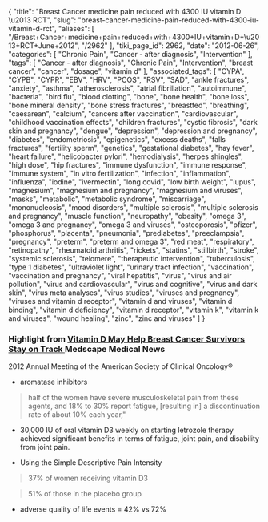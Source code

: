 {
    "title": "Breast Cancer medicine pain reduced with 4300 IU vitamin D \u2013 RCT",
    "slug": "breast-cancer-medicine-pain-reduced-with-4300-iu-vitamin-d-rct",
    "aliases": [
        "/Breast+Cancer+medicine+pain+reduced+with+4300+IU+vitamin+D+\u2013+RCT+June+2012",
        "/2962"
    ],
    "tiki_page_id": 2962,
    "date": "2012-06-26",
    "categories": [
        "Chronic Pain",
        "Cancer - after diagnosis",
        "Intervention"
    ],
    "tags": [
        "Cancer - after diagnosis",
        "Chronic Pain",
        "Intervention",
        "breast cancer",
        "cancer",
        "dosage",
        "vitamin d"
    ],
    "associated_tags": [
        "CYPA",
        "CYPB",
        "CYPR",
        "EBV",
        "HRV",
        "PCOS",
        "RSV",
        "SAD",
        "ankle fractures",
        "anxiety",
        "asthma",
        "atherosclerosis",
        "atrial fibrillation",
        "autoimmune",
        "bacteria",
        "bird flu",
        "blood clotting",
        "bone",
        "bone health",
        "bone loss",
        "bone mineral density",
        "bone stress fractures",
        "breastfed",
        "breathing",
        "caesarean",
        "calcium",
        "cancers after vaccination",
        "cardiovascular",
        "childhood vaccination effects",
        "children fractures",
        "cystic fibrosis",
        "dark skin and pregnancy",
        "dengue",
        "depression",
        "depression and pregnancy",
        "diabetes",
        "endometriosis",
        "epigenetics",
        "excess deaths",
        "falls fractures",
        "fertility sperm",
        "genetics",
        "gestational diabetes",
        "hay fever",
        "heart failure",
        "helicobacter pylori",
        "hemodialysis",
        "herpes shingles",
        "high dose",
        "hip fractures",
        "immune dysfunction",
        "immune response",
        "immune system",
        "in vitro fertilization",
        "infection",
        "inflammation",
        "influenza",
        "iodine",
        "ivermectin",
        "long covid",
        "low birth weight",
        "lupus",
        "magnesium",
        "magnesium and pregnancy",
        "magnesium and viruses",
        "masks",
        "metabolic",
        "metabolic syndrome",
        "miscarriage",
        "mononucleosis",
        "mood disorders",
        "multiple sclerosis",
        "multiple sclerosis and pregnancy",
        "muscle function",
        "neuropathy",
        "obesity",
        "omega 3",
        "omega 3 and pregnancy",
        "omega 3 and viruses",
        "osteoporosis",
        "pfizer",
        "phosphorus",
        "placenta",
        "pneumonia",
        "prediabetes",
        "preeclampsia",
        "pregnancy",
        "preterm",
        "preterm and omega 3",
        "red meat",
        "respiratory",
        "retinopathy",
        "rheumatoid arthritis",
        "rickets",
        "statins",
        "stillbirth",
        "stroke",
        "systemic sclerosis",
        "telomere",
        "therapeutic intervention",
        "tuberculosis",
        "type 1 diabetes",
        "ultraviolet light",
        "urinary tract infection",
        "vaccination",
        "vaccination and pregnancy",
        "viral hepatitis",
        "virus",
        "virus and air pollution",
        "virus and cardiovascular",
        "virus and cognitive",
        "virus and dark skin",
        "virus meta analyses",
        "virus studies",
        "viruses and pregnancy",
        "viruses and vitamin d receptor",
        "vitamin d and viruses",
        "vitamin d binding",
        "vitamin d deficiency",
        "vitamin d receptor",
        "vitamin k",
        "vitamin k and viruses",
        "wound healing",
        "zinc",
        "zinc and viruses"
    ]
}


### Highlight from [Vitamin D May Help Breast Cancer Survivors Stay on Track ](http://www.medscape.com/viewarticle/766273%20)Medscape Medical News

2012 Annual Meeting of the American Society of Clinical Oncology®

* aromatase inhibitors

> half of the women have severe musculoskeletal pain from these agents, and 18% to 30% report fatigue, <span>[resulting in]</span> a discontinuation rate of about 10% each year,"

* 30,000 IU of oral vitamin D3 weekly on starting letrozole therapy achieved significant benefits in terms of fatigue, joint pain, and disability from joint pain.

* Using the Simple Descriptive Pain Intensity 

> 37% of women receiving vitamin D3 

> 51% of those in the placebo group

* adverse quality of life events = 42% vs 72%